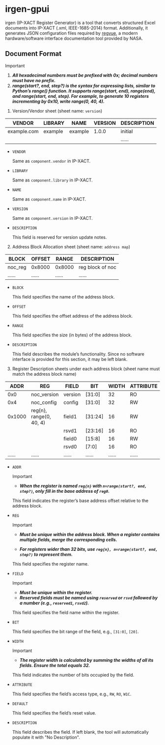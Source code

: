 # irgen-gpui

irgen (IP-XACT Register Generator) is a tool that converts structured Excel documents into IP-XACT (.xml, IEEE-1685-2014) format. Additionally, it generates JSON configuration files required by [regvue](https://github.com/nasa-jpl/regvue), a modern hardware/software interface documentation tool provided by NASA.

## Document Format

> [!important]
>
> 1. ***All hexadecimal numbers must be prefixed with 0x; decimal numbers must have no prefix.***
> 2. ***range(start?, end, step?) is the syntax for expressing lists, similar to Python’s range() function. It supports range(start, end), range(end), and range(start, end, step). For example, to generate 10 registers incrementing by 0x10, write range(0, 40, 4).***

1. Version/Vendor sheet (sheet name: `version`)

| VENDOR      | LIBRARY | NAME    | VERSION | DESCRIPTION |
| ----------- | ------- | ------- | ------- | ----------- |
| example.com | example | example | 1.0.0   | initial     |
|             |         |         |         | ......      |

  - `VENDOR`

    Same as `component.vendor` in IP-XACT.

  - `LIBRARY`

    Same as `component.library` in IP-XACT.

  - `NAME`

    Same as `component.name` in IP-XACT.

  - `VERSION`

    Same as `component.version` in IP-XACT.

  - `DESCRIPTION`

    This field is reserved for version update notes.

2. Address Block Allocation sheet (sheet name: `address map`)

| BLOCK   | OFFSET | RANGE  | DESCRIPTION      |
| ------- | ------ | ------ | ---------------- |
| noc_reg | 0x8000 | 0x8000 | reg block of noc |
| ......  | ...... | ...... | ......           |

  - `BLOCK`

    This field specifies the name of the address block.

  - `OFFSET`

    This field specifies the offset address of the address block.

  - `RANGE`

    This field specifies the size (in bytes) of the address block.

  - `DESCRIPTION`

    This field describes the module’s functionality. Since no software interface is provided for this section, it may be left blank.

3. Register Description sheets under each address block (sheet name must match the address block name)

| ADDR   | REG                     | FIELD   | BIT     | WIDTH  | ATTRIBUTE | DEFAULT    | DESCRIPTION |
| ------ | ----------------------- | ------- | ------- | ------ | --------- | ---------- | ----------- |
| 0x0    | noc_version             | version | [31:0]  | 32     | RO        | 0x20250101 | noc_version |
| 0x4    | noc_config              | config  | [31:0]  | 32     | RW        | 0x1        | noc_config  |
| 0x1000 | reg{n}, range(0, 40, 4) | field1  | [31:24] | 16     | RW        | 0x0        | example     |
|        |                         | rsvd1   | [23:16] | 16     | RO        | 0x0        |             |
|        |                         | field0  | [15:8]  | 16     | RW        | 0x0        |             |
|        |                         | rsvd0   | [7:0]   | 16     | RO        | 0x0        |             |
| ...... | ......                  | ......  | ......  | ...... | ......    | ......     | ......      |

  - `ADDR`

    > [!important]
    >
    > - ***When the register is named `reg{n}` with `n=range(start?, end, step?)`, only fill in the base address of `reg0`.***

    This field indicates the register’s base address offset relative to the address block.

  - `REG`

    > [!important]
    >
    > - ***Must be unique within the address block. When a register contains multiple fields, merge the corresponding cells.***
    >
    > - ***For registers wider than 32 bits, use `reg{n}, n=range(start?, end, step?)` to represent them.***

    This field specifies the register name.

  - `FIELD`

    > [!important]
    >
    > - ***Must be unique within the register.***
    > - ***Reserved fields must be named using `reserved` or `rsvd` followed by a number (e.g., `reserved1`, `rsvd2`).***

    This field specifies the field name within the register.

  - `BIT`

    This field specifies the bit range of the field, e.g., `[31:0]`, `[20]`.

  - `WIDTH`

    > [!important]
    >
    > - ***The register width is calculated by summing the widths of all its fields. Ensure the total equals 32.***

    This field indicates the number of bits occupied by the field.

  - `ATTRIBUTE`

    This field specifies the field’s access type, e.g., `RW`, `RO`, `W1C`.

  - `DEFAULT`

    This field specifies the field’s reset value.

  - `DESCRIPTION`

    This field describes the field. If left blank, the tool will automatically populate it with "No Description".
